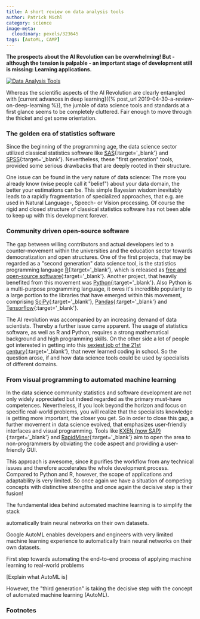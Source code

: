 ```yaml
---
title: A short review on data analysis tools
author: Patrick Michl
category: science
image-meta:
  cloudinary: pexels/323645
tags: [AutoML, CAMP]
---
```


**The prospects about the AI Revolution can be overwhelming! But - although the
tension is palpable - an important stage of development still is missing:
Learning applications.**

<!--more-->

[![Data Analysis Tools](/images/posts/data-analysis-tools.png)](/images/posts/data-analysis-tools.png)

Whereas the scientific aspects of the AI Revolution are clearly entangled with
[current advances in deep learning]({% post_url
2019-04-30-a-review-on-deep-learning %}), the jumble of data science tools and
standards at a first glance seems to be completely cluttered. Fair enough to
move through the thicket and get some orientation.

### The golden era of statistics software

Since the beginning of the programming age, the data science sector utilized
classical statistics software like
[SAS](https://www.sas.com/en_us/software/platform.html){:target='_blank'} and
[SPSS](https://www.ibm.com/analytics/spss-statistics-software){:target='_blank'}. Nevertheless,
these "first generation" tools, provided some serious drawbacks that are deeply
rooted in their structure.

One issue can be found in the very nature of data science: The more you already
know (wise people call it "belief") about your data domain, the better your
estimations can be. This simple Bayesian wisdom inevitably leads to a rapidly
fragmentation of specialized approaches, that e.g. are used in Natural
Language-, Speech- or Vision processing. Of course the rigid and closed
structure of classical statistics software has not been able to keep up with
this development forever.

### Community driven open-source software

The gap between willing contributors and actual developers led to a
counter-movement within the universities and the education sector towards
democratization and open structures. One of the first projects, that may be
regarded as a "second generation" data science tool, is the statistics
programming language [R](https://www.r-project.org){:target='_blank'}, which is released as [free
and open-source
software](https://en.wikipedia.org/wiki/Free_and_open-source_software){:target='_blank'}. Another
project, that heavily benefited from this movement was
[Python](https://www.python.org/){:target='_blank'}. Also Python is a multi-purpose programming
language, it owes it's incredible popularity to a large portion to the libraries
that have emerged within this movement, comprising [SciPy](https://scipy.org/){:target='_blank'},
[Pandas](https://pandas.pydata.org/){:target='_blank'} and
[Tensorflow](https://www.tensorflow.org/){:target='_blank'}.

The AI revolution was accompanied by an increasing demand of data scientists.
Thereby a further issue came apparent. The usage of statistics software, as well
as R and Python, requires a strong mathematical background and high programming
skills. On the other side a lot of people got interested in getting into this
[sexiest job of the 21st
century](https://hbr.org/2012/10/data-scientist-the-sexiest-job-of-the-21st-century){:target='_blank'},
that never learned coding in school. So the question arose, if and how data
science tools could be used by specialists of different domains.

### From visual programming to automated machine learning

In the data science community statistics and software development are not only
widely appreciated but indeed regarded as the primary must-have competences.
Nevertheless, if you look beyond the horizon and focus on specific real-world
problems, you will realize that the specialists knowledge is getting more
important, the closer you get. So in order to close this gap, a further movement
in data science evolved, that emphasizes user-friendly interfaces and visual
programming. Tools like [KXEN (now
SAP)](https://www.sap.com/germany/products/predictive-analytics.html){:target='_blank'} and
[RapidMiner](https://rapidminer.com/){:target='_blank'} aim to open the area to non-programmers by
obviating the code aspect and providing a user-friendly GUI.

This approach is awesome, since it purifies the workflow from any technical
issues and therefore accelerates the whole development process. Compared to
Python and R, however, the scope of applications and adaptability is very
limited. So once again we have a situation of competing concepts with
distinctive strengths and once again the decisive step is their fusion!

The fundamental idea behind automated machine learning is to simplify the stack

automatically train neural networks on their own datasets.



Google AutoML enables developers and engineers with very limited machine learning experience to automatically train neural networks on their own datasets.

First step towards
automating the end-to-end process of applying machine learning to real-world problems

[Explain what AutoML is]


However, the "third generation" is taking the decisive step with the concept of automated machine learning (AutoML).


### Footnotes

[^1]:
